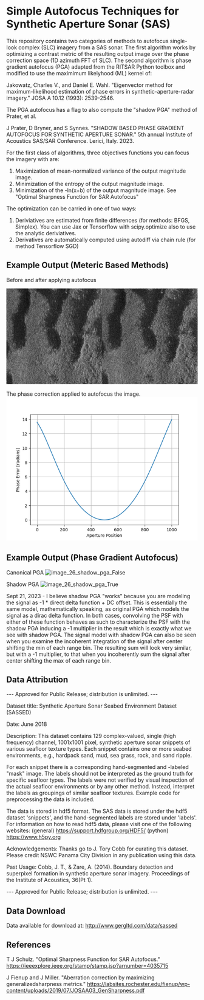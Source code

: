 # Simple Autofocus Techniques for Synthetic Aperture Sonar (SAS)
This repository contains two categories of methods to autofocus single-look complex (SLC) imagery from a SAS sonar.  The first algorithm works by optimizing a contrast metric of the resulting output image over the phase correction space (1D azimuth FFT of SLC).  The second algorithm is phase gradient autofocus (PGA) adapted from the RITSAR Python toolbox and modified to use the maximimum likelyhood (ML) kernel of:

 Jakowatz, Charles V., and Daniel E. Wahl. "Eigenvector method for maximum-likelihood 
   estimation of phase errors in synthetic-aperture-radar imagery." 
   JOSA A 10.12 (1993): 2539-2546.

The PGA autofocus has a flag to also compute the "shadow PGA" method of Prater, et al.

J Prater, D Bryner, and S Synnes. "SHADOW BASED PHASE GRADIENT AUTOFOCUS FOR SYNTHETIC APERTURE SONAR." 5th annual Institute of Acoustics SAS/SAR Conference. Lerici, Italy. 2023.

For the first class of algorithms, three objectives functions you can focus the imagery with are:
1. Maximization of mean-normalized variance of the output magnitude image.  
2. Minimization of the entropy of the output magnitude image.
3. Minimization of the -ln(x+b) of the output magnitude image.  See "Optimal Sharpness Function for SAR Autofocus"

The optimization can be carried in one of two ways:
1. Deriviatives are estimated from finite differences (for methods: BFGS, Simplex). You can use Jax or Tensorflow with scipy.optimize also to use the analytic deriviatives.
2. Derivatives are automatically computed using autodiff via chain rule (for method Tensorflow SGD)

## Example Output (Meteric Based Methods)
Before and after applying autofocus

![Before and After Autofocus](https://raw.githubusercontent.com/isaacgerg/synthetic_aperture_sonar_autofocus/master/output_autofocus_before_and_after_44.png)

The phase correction applied to autofocus the image.
![Phase Correction](https://raw.githubusercontent.com/isaacgerg/synthetic_aperture_sonar_autofocus/master/output_phase_correction_44.png)

## Example Output (Phase Gradient Autofocus)
Canonical PGA
![image_26_shadow_pga_False](https://github.com/isaacgerg/synthetic_aperture_sonar_autofocus/assets/11971499/ac7d0896-9d6d-4cb3-abda-46131c201ffd)

Shadow PGA
![image_26_shadow_pga_True](https://github.com/isaacgerg/synthetic_aperture_sonar_autofocus/assets/11971499/cb98090f-3b2a-4cef-93d5-d4713709e9fc)

Sept 21, 2023 - I believe shadow PGA "works" because you are modeling the signal as -1 * direct delta function + DC offset.  This is essentially the same model, mathematically speaking, as original PGA which models the signal as a dirac delta function.  In both cases, convolving the PSF with either of these function behaves as such to characterize the PSF with the shadow PGA inducing a -1 multiplier in the result which is exactly what we see with shadow PGA. The signal model with shadow PGA can also be seen when you examine the incoherent integration of the signal after center shifting the min of each range bin.  The resulting sum will look very similar, but with a -1 multiplier, to that when you incoherently sum the signal after center shifting the max of each range bin.


## Data Attribution
--- Approved for Public Release; distribution is unlimited. ---

Dataset title: Synthetic Aperture Sonar Seabed Environment Dataset (SASSED)

Date: June 2018

Description:
This dataset contains 129 complex-valued, single (high frequency) channel, 1001x1001 pixel, synthetic aperture sonar snippets of various seafloor texture types. Each snippet contains one or more seabed environments, e.g., hardpack sand, mud, sea grass, rock, and sand ripple. 

For each snippet there is a corresponding hand-segmented and -labeled "mask" image. The labels should not be interpreted as the ground truth for specific seafloor types. The labels were not verified by visual inspection of the actual seafloor environments or by any other method. Instead, interpret the labels as groupings of similar seafloor textures. 
Example code for preprocessing the data is included.

The data is stored in hdf5 format. The SAS data is stored under the hdf5 dataset 'snippets', and the hand-segmented labels are stored under 'labels'. For information on how to read hdf5 data, please visit one of the following websites: 
(general) https://support.hdfgroup.org/HDF5/
(python)  https://www.h5py.org 


Acknowledgements: 
Thanks go to J. Tory Cobb for curating this dataset. Please credit NSWC Panama City Division in any publication using this data.

Past Usage:
Cobb, J. T., & Zare, A. (2014). Boundary detection and superpixel formation in synthetic aperture sonar imagery. Proceedings of the Institute of Acoustics, 36(Pt 1).

--- Approved for Public Release; distribution is unlimited. --- 

## Data Download
Data available for download at: http://www.gergltd.com/data/sassed

## References

T J Schulz. "Optimal Sharpness Function for SAR Autofocus." https://ieeexplore.ieee.org/stamp/stamp.jsp?arnumber=4035715

J Fienup and J Miller. "Aberration correction by maximizing generalizedsharpness metrics." https://labsites.rochester.edu/fienup/wp-content/uploads/2019/07/JOSAA03_GenSharpness.pdf
